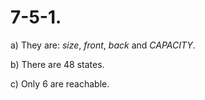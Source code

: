 # 7-5-1.

a) They  are: *size*, *front*, *back* and *CAPACITY*.

b) There are 48 states.

c) Only 6 are reachable.
